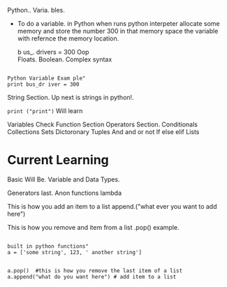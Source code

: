   Python..
Varia. bles.
- To  do   a variable.  in Python when runs python interpeter allocate some memory and store the number 300 in that memory space     the variable with refernce the memory location.
   
   b  us_. drivers   = 300
  Oop   
       Floats.
   Boolean.
Complex syntax    
 
```Python.

Python Variable Exam ple"
print bus_dr iver = 300

```

String Section.
Up next is strings in python!.

```print ("print")```
Will learn

Variables Check
Function Section
Operators Section.
Conditionals
Collections
Sets
Dictoronary
Tuples
And and or not 
If else elif
Lists
 # Current Learning
Basic Will Be.
Variable and Data Types.

Generators last.
Anon functions lambda 

This is how you add an item to a list
append.("what ever you want to add here")

This is how you remove and item from a list
.pop()
example.


```Python.

built in python functions"
a = ['some string', 123, ' another string']


a.pop()  #this is how you remove the last item of a list
a.append("what do you want here") # add item to a list

```
